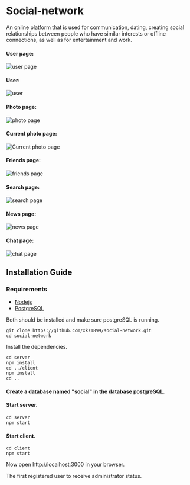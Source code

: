 # Social-network
An online platform that is used for communication, dating, creating social relationships between people who have similar interests or offline connections, as well as for entertainment and work.

#### User page:
![user page](./images/UserPage.png)

#### User:
![user](./images/User.png)

#### Photo page:
![photo page](./images/PhotoPage.png)

#### Current photo page:
![Current photo page](./images/CurrentPhotoPage.png)

#### Friends page:
![friends page](./images/FriendsPage.png)

#### Search page:
![search page](./images/SearchPage.png)

#### News page:
![news page](./images/NewsPage.png)

#### Chat page:
![chat page](./images/ChatPage.png)

## Installation Guide

### Requirements
- [Nodejs](https://nodejs.org/en/download)
- [PostgreSQL](https://www.postgresql.org/download/)

Both should be installed and make sure postgreSQL is running.

```shell
git clone https://github.com/xkz1899/social-network.git
cd social-network
```

Install the dependencies.

```shell
cd server
npm install
cd ../client
npm install
cd ..
```
#### Create a database named "social" in the database postgreSQL.

#### Start server.

```shell
cd server
npm start
```

#### Start client.

```shell
cd client
npm start
```

Now open http://localhost:3000 in your browser.

The first registered user to receive administrator status.

